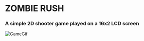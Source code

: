 # ZOMBIE RUSH
### A simple 2D shooter game played on a 16x2 LCD screen

![GameGif](https://user-images.githubusercontent.com/108099095/218278889-e06baaf4-29f5-4594-b747-a7ead2fe918e.gif)


